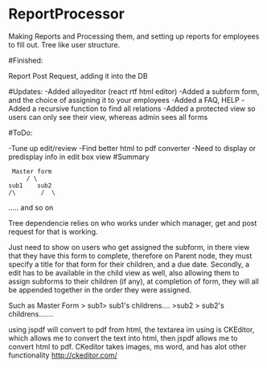 # ReportProcessor
Making Reports and Processing them, and setting up reports for employees to fill out. Tree like user structure.


#Finished: 

Report Post Request, adding it into the DB

#Updates:
-Added alloyeditor (react rtf html editor)
-Added a subform form, and the choice of assigning it to your employees
-Added a FAQ, HELP
-Added a recursive function to find all relations
-Added a protected view so users can only see their view, whereas admin sees all forms

#ToDo:

-Tune up edit/review
-Find better html to pdf converter
-Need to display or predisplay info in edit box view
#Summary

     Master form
         / \
    sub1    sub2
    /\       /  \
..... and so on

Tree dependencie relies on who works under which manager, get and post request for that is working.

Just need to show on users who get assigned the subform, in there view that they have this form to complete, 
therefore on Parent node, they must specify a title for that form for their children, and a due date. Secondly, 
a edit has to be available in the child view as well, also allowing them to assign subforms to their children (if any),
at completion of form, they will all be appended together in the order they were assigned.

Such as Master Form > sub1> sub1's childrens.... >sub2 > sub2's childrens.......

using jspdf will convert to pdf from html, the textarea im using is CKEditor, which allows me to convert the text into html, then jspdf allows me to convert html to pdf. CKeditor takes images, ms word, and has alot other functionality http://ckeditor.com/



